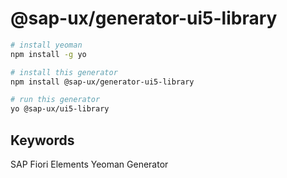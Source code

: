 # @sap-ux/generator-ui5-library

```sh
# install yeoman
npm install -g yo

# install this generator
npm install @sap-ux/generator-ui5-library

# run this generator
yo @sap-ux/ui5-library

```

## Keywords
SAP Fiori Elements
Yeoman
Generator
